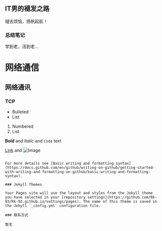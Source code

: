 ## IT男的褪发之路

褪去烦恼，扬帆起航！


### 总结笔记

学到老，活到老...


# 网络通信
## 网络通讯
### TCP

- Bulleted
- List

1. Numbered
2. List

**Bold** and _Italic_ and `Code` text

[Link](url) and ![Image](src)
```

For more details see [Basic writing and formatting syntax](https://docs.github.com/en/github/writing-on-github/getting-started-with-writing-and-formatting-on-github/basic-writing-and-formatting-syntax).

### Jekyll Themes

Your Pages site will use the layout and styles from the Jekyll theme you have selected in your [repository settings](https://github.com/Rk-93/Rk-93.github.io/settings/pages). The name of this theme is saved in the Jekyll `_config.yml` configuration file.

### 联系方式

暂无

